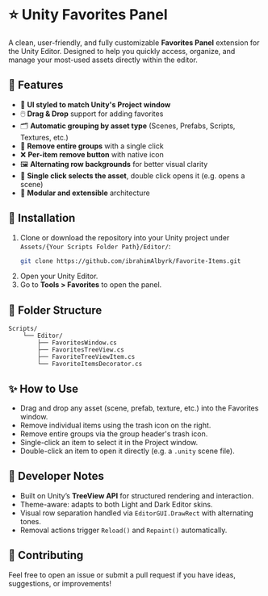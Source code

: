 
# ⭐ Unity Favorites Panel

A clean, user-friendly, and fully customizable **Favorites Panel** extension for the Unity Editor. Designed to help you quickly access, organize, and manage your most-used assets directly within the editor.

## 🚀 Features

- 🎨 **UI styled to match Unity's Project window**
- 🖱️ **Drag & Drop** support for adding favorites
- 🗂️ **Automatic grouping by asset type** (Scenes, Prefabs, Scripts, Textures, etc.)
- 🧹 **Remove entire groups** with a single click
- ❌ **Per-item remove button** with native icon
- 🖼️ **Alternating row backgrounds** for better visual clarity
- 🔁 **Single click selects the asset**, double click opens it (e.g. opens a scene)
- 🔌 **Modular and extensible** architecture

## 🧰 Installation

1. Clone or download the repository into your Unity project under `Assets/{Your Scripts Folder Path}/Editor/`:
   ```bash
   git clone https://github.com/ibrahimAlbyrk/Favorite-Items.git

2. Open your Unity Editor.
3. Go to **Tools > Favorites** to open the panel.

## 📂 Folder Structure

```
Scripts/
    └── Editor/
        ├── FavoritesWindow.cs
        ├── FavoritesTreeView.cs
        ├── FavoriteTreeViewItem.cs
        └── FavoriteItemsDecorator.cs
```

## ✨ How to Use

* Drag and drop any asset (scene, prefab, texture, etc.) into the Favorites window.
* Remove individual items using the trash icon on the right.
* Remove entire groups via the group header's trash icon.
* Single-click an item to select it in the Project window.
* Double-click an item to open it directly (e.g. a `.unity` scene file).

## 🔧 Developer Notes

* Built on Unity’s **TreeView API** for structured rendering and interaction.
* Theme-aware: adapts to both Light and Dark Editor skins.
* Visual row separation handled via `EditorGUI.DrawRect` with alternating tones.
* Removal actions trigger `Reload()` and `Repaint()` automatically.

## 🤝 Contributing

Feel free to open an issue or submit a pull request if you have ideas, suggestions, or improvements!
